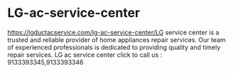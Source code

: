 # LG-ac-service-center
https://lgductacservice.com/lg-ac-service-center/LG service center is a trusted and reliable provider of home appliances repair services. Our team of experienced professionals is dedicated to providing quality and timely repair services. LG ac service center click to call us : 9133393345,9133393346   
